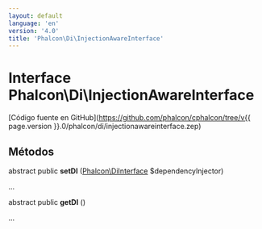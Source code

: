 ```yaml
---
layout: default
language: 'en'
version: '4.0'
title: 'Phalcon\Di\InjectionAwareInterface'
---
```


# Interface **Phalcon\Di\InjectionAwareInterface**

[Código fuente en GitHub](https://github.com/phalcon/cphalcon/tree/v{{ page.version }}.0/phalcon/di/injectionawareinterface.zep)

## Métodos

abstract public **setDI** ([Phalcon\DiInterface](Phalcon_DiInterface) $dependencyInjector)

...

abstract public **getDI** ()

...